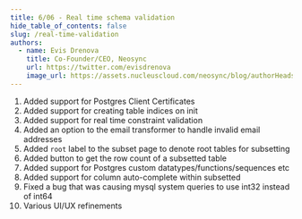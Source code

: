 ```yaml
---
title: 6/06 - Real time schema validation
hide_table_of_contents: false
slug: /real-time-validation
authors:
  - name: Evis Drenova
    title: Co-Founder/CEO, Neosync
    url: https://twitter.com/evisdrenova
    image_url: https://assets.nucleuscloud.com/neosync/blog/authorHeadshots/evis.png
---
```


1. Added support for Postgres Client Certificates
2. Added support for creating table indices on init
3. Added support for real time constraint validation
4. Added an option to the email transformer to handle invalid email addresses
5. Added `root` label to the subset page to denote root tables for subsetting
6. Added button to get the row count of a subsetted table
7. Added support for Postgres custom datatypes/functions/sequences etc
8. Added support for column auto-complete within subsetted
9. Fixed a bug that was causing mysql system queries to use int32 instead of int64
10. Various UI/UX refinements
